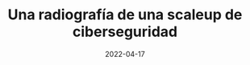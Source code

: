 ---
episode: 90
date: "2022-04-17"
title: Una radiografía de una scaleup de ciberseguridad
guest: Sebastián Fernández
business: VU Security
category: Founder
description: Acompáñanos con Sebastián Fernández, CPO en VU Security, una empresa latinoamericana de ciberseguridad que atiende a +350 millones de usuarios.
insights:
  - <b>En los productos digitales, la seguridad debe representar la menor fricción posible.</b> Como los usuarios dan por sentado la seguridad digital y entorpecer su recorrido puede impactar en la conversión, el equipo de Sebastián está enfocado en quitar barreras al usuario final y pasar desapercibido.
  - <b>Los usuarios no viven en Starbucks, son fotogénicos y siempre reciclan, son personas de verdad. </b> En VU se enfocan en diseñar productos para todo tipo de perfiles, no solamente para los power-users.
  - <b>Lo conocido como developer experience (DX) es vital si tu producto tiene integraciones o interfaces expuestas.</b> Para el equipo de Sebastián es prioridad la documentación exhaustiva, lo robusto y la accesibilidad de sus APIs y SDKs.
---